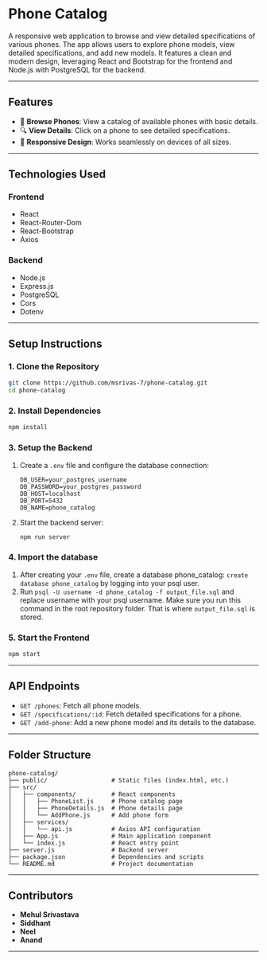 
# Phone Catalog

A responsive web application to browse and view detailed specifications of various phones. The app allows users to explore phone models, view detailed specifications, and add new models. It features a clean and modern design, leveraging React and Bootstrap for the frontend and Node.js with PostgreSQL for the backend.

---

## Features

- 📱 **Browse Phones**: View a catalog of available phones with basic details.
- 🔍 **View Details**: Click on a phone to see detailed specifications.
- 🌟 **Responsive Design**: Works seamlessly on devices of all sizes.

---

## Technologies Used

### Frontend
- React
- React-Router-Dom
- React-Bootstrap
- Axios

### Backend
- Node.js
- Express.js
- PostgreSQL
- Cors
- Dotenv

---

## Setup Instructions

### 1. Clone the Repository
```bash
git clone https://github.com/msrivas-7/phone-catalog.git
cd phone-catalog
```

### 2. Install Dependencies
```bash
npm install
```

### 3. Setup the Backend
1. Create a `.env` file and configure the database connection:
   ```plaintext
   DB_USER=your_postgres_username
   DB_PASSWORD=your_postgres_password
   DB_HOST=localhost
   DB_PORT=5432
   DB_NAME=phone_catalog
   ```

2. Start the backend server:
   ```bash
   npm run server
   ```

### 4. Import the database

1. After creating your `.env` file, create a database phone_catalog: `create database phone_catalog` by logging into your psql user.
2. Run `psql -U username -d phone_catalog -f output_file.sql` and replace username with your psql username. Make sure you run this command in the root repository folder. That is where `output_file.sql` is stored.

### 5. Start the Frontend
```bash
npm start
```

---

## API Endpoints

- `GET /phones`: Fetch all phone models.
- `GET /specifications/:id`: Fetch detailed specifications for a phone.
- `GET /add-phone`: Add a new phone model and its details to the database.

---

## Folder Structure

```
phone-catalog/
├── public/                  # Static files (index.html, etc.)
├── src/
│   ├── components/          # React components
│   │   ├── PhoneList.js     # Phone catalog page
│   │   ├── PhoneDetails.js  # Phone details page
│   │   └── AddPhone.js      # Add phone form
│   ├── services/
│   │   └── api.js           # Axios API configuration
│   ├── App.js               # Main application component
│   └── index.js             # React entry point
├── server.js                # Backend server
├── package.json             # Dependencies and scripts
└── README.md                # Project documentation
```

---

## Contributors

- **Mehul Srivastava**
- **Siddhant**
- **Neel**
- **Anand**

---
